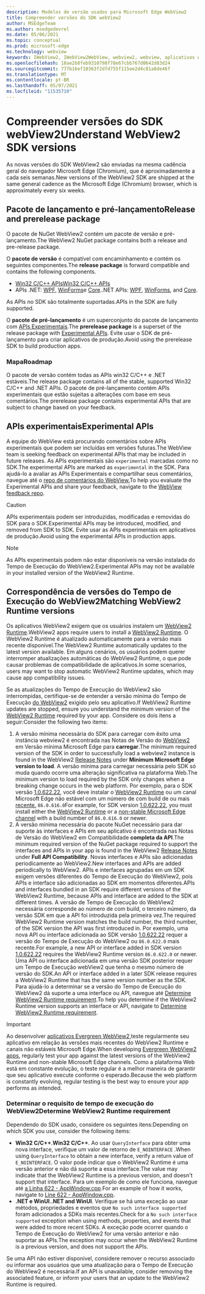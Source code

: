 ```yaml
---
description: Modelos de versão usados para Microsoft Edge WebView2
title: Compreender versões do SDK webView2
author: MSEdgeTeam
ms.author: msedgedevrel
ms.date: 05/06/2021
ms.topic: conceptual
ms.prod: microsoft-edge
ms.technology: webview
keywords: IWebView2, IWebView2WebView, webview2, webview, aplicativos wpf, wpf, edge, ICoreWebView2, ICoreWebView2Host, controle de navegador, html de borda
ms.openlocfilehash: 18ae2b8feb9310798f78e67cbb767d0642d83d24
ms.sourcegitcommit: 777b16ef10363f2dfd755f115ee2d4c81a8de46f
ms.translationtype: MT
ms.contentlocale: pt-BR
ms.lasthandoff: 05/07/2021
ms.locfileid: "11535710"
---
```

# <a name="understand-webview2-sdk-versions"></a><span data-ttu-id="96f7d-104">Compreender versões do SDK webView2</span><span class="sxs-lookup"><span data-stu-id="96f7d-104">Understand WebView2 SDK versions</span></span>  

<span data-ttu-id="96f7d-105">As novas versões do SDK WebView2 são enviadas na mesma cadência geral do navegador Microsoft Edge \(Chromium\), que é aproximadamente a cada seis semanas.</span><span class="sxs-lookup"><span data-stu-id="96f7d-105">New versions of the WebView2 SDK are shipped at the same general cadence as the Microsoft Edge \(Chromium\) browser, which is approximately every six weeks.</span></span>  

## <a name="release-and-prerelease-package"></a><span data-ttu-id="96f7d-106">Pacote de lançamento e pré-lançamento</span><span class="sxs-lookup"><span data-stu-id="96f7d-106">Release and prerelease package</span></span>  

<span data-ttu-id="96f7d-107">O pacote de NuGet WebView2 contém um pacote de versão e pré-lançamento.</span><span class="sxs-lookup"><span data-stu-id="96f7d-107">The WebView2 NuGet package contains both a release and pre-release package.</span></span>  

<span data-ttu-id="96f7d-108">O **pacote de versão** é compatível com encaminhamento e contém os seguintes componentes.</span><span class="sxs-lookup"><span data-stu-id="96f7d-108">The **release package** is forward compatible and contains the following components.</span></span>  

*   [<span data-ttu-id="96f7d-109">Win32 C/C++ APIs</span><span class="sxs-lookup"><span data-stu-id="96f7d-109">Win32 C/C++ APIs</span></span>][ReferenceWin32]
*   <span data-ttu-id="96f7d-110">APIs .NET:  [WPF,][DotnetMicrosoftWebWebview2WpfNamespace] [WinForms][DotnetMicrosoftWebWebview2WinformsNamespace]e [Core][DotnetMicrosoftWebWebview2CoreNamespace].</span><span class="sxs-lookup"><span data-stu-id="96f7d-110">.NET APIs:  [WPF][DotnetMicrosoftWebWebview2WpfNamespace], [WinForms][DotnetMicrosoftWebWebview2WinformsNamespace], and [Core][DotnetMicrosoftWebWebview2CoreNamespace].</span></span>  
    
<span data-ttu-id="96f7d-111">As APIs no SDK são totalmente suportadas.</span><span class="sxs-lookup"><span data-stu-id="96f7d-111">APIs in the SDK are fully supported.</span></span>  

<span data-ttu-id="96f7d-112">O **pacote de pré-lançamento** é um superconjunto do pacote de lançamento com [APIs Experimentais](#experimental-apis).</span><span class="sxs-lookup"><span data-stu-id="96f7d-112">The **prerelease package** is a superset of the release package with [Experimental APIs](#experimental-apis).</span></span>  <span data-ttu-id="96f7d-113">Evite usar o SDK de pré-lançamento para criar aplicativos de produção.</span><span class="sxs-lookup"><span data-stu-id="96f7d-113">Avoid using the prerelease SDK to build production apps.</span></span>  

### <a name="roadmap"></a><span data-ttu-id="96f7d-114">Mapa</span><span class="sxs-lookup"><span data-stu-id="96f7d-114">Roadmap</span></span>  

<span data-ttu-id="96f7d-115">O pacote de versão contém todas as APIs win32 C/C++ e .NET estáveis.</span><span class="sxs-lookup"><span data-stu-id="96f7d-115">The release package contains all of the stable, supported Win32 C/C++ and .NET APIs.</span></span>  <span data-ttu-id="96f7d-116">O pacote de pré-lançamento contém APIs experimentais que estão sujeitas a alterações com base em seus comentários.</span><span class="sxs-lookup"><span data-stu-id="96f7d-116">The prerelease package contains experimental APIs that are subject to change based on your feedback.</span></span>  

## <a name="experimental-apis"></a><span data-ttu-id="96f7d-117">APIs experimentais</span><span class="sxs-lookup"><span data-stu-id="96f7d-117">Experimental APIs</span></span>  

<span data-ttu-id="96f7d-118">A equipe do WebView está procurando comentários sobre APIs experimentais que podem ser incluídas em versões futuras.</span><span class="sxs-lookup"><span data-stu-id="96f7d-118">The WebView team is seeking feedback on experimental APIs that may be included in future releases.</span></span>  <span data-ttu-id="96f7d-119">As APIs experimentais são `experimental` marcadas como no SDK.</span><span class="sxs-lookup"><span data-stu-id="96f7d-119">The experimental APIs are marked as `experimental` in the SDK.</span></span>  <span data-ttu-id="96f7d-120">Para ajudá-lo a avaliar as APIs Experimentais e compartilhar seus comentários, navegue até o [repo de comentários do WebView.][GithubMicrosoftedgeWebviewfeedback]</span><span class="sxs-lookup"><span data-stu-id="96f7d-120">To help you evaluate the Experimental APIs and share your feedback, navigate to the [WebView feedback repo][GithubMicrosoftedgeWebviewfeedback].</span></span>  

> [!CAUTION]
> <span data-ttu-id="96f7d-121">APIs experimentais podem ser introduzidas, modificadas e removidas do SDK para o SDK.</span><span class="sxs-lookup"><span data-stu-id="96f7d-121">Experimental APIs may be introduced, modified, and removed from SDK to SDK.</span></span>  <span data-ttu-id="96f7d-122">Evite usar as APIs experimentais em aplicativos de produção.</span><span class="sxs-lookup"><span data-stu-id="96f7d-122">Avoid using the experimental APIs in production apps.</span></span>  

> [!NOTE]
> <span data-ttu-id="96f7d-123">As APIs experimentais podem não estar disponíveis na versão instalada do Tempo de Execução do WebView2.</span><span class="sxs-lookup"><span data-stu-id="96f7d-123">Experimental APIs may not be available in your installed version of the WebView2 Runtime.</span></span>  

## <a name="matching-webview2-runtime-versions"></a><span data-ttu-id="96f7d-124">Correspondência de versões do Tempo de Execução do WebView2</span><span class="sxs-lookup"><span data-stu-id="96f7d-124">Matching WebView2 Runtime versions</span></span>  
<span data-ttu-id="96f7d-125">Os aplicativos WebView2 exigem que os usuários instalem um [WebView2 Runtime][MicrosoftDeveloperEdgeWebview2].</span><span class="sxs-lookup"><span data-stu-id="96f7d-125">WebView2 apps require users to install a [WebView2 Runtime][MicrosoftDeveloperEdgeWebview2].</span></span>  <span data-ttu-id="96f7d-126">O WebView2 Runtime é atualizado automaticamente para a versão mais recente disponível.</span><span class="sxs-lookup"><span data-stu-id="96f7d-126">The WebView2 Runtime automatically updates to the latest version available.</span></span>  <span data-ttu-id="96f7d-127">Em alguns cenários, os usuários podem querer interromper atualizações automáticas do WebView2 Runtime, o que pode causar problemas de compatibilidade de aplicativos.</span><span class="sxs-lookup"><span data-stu-id="96f7d-127">In some scenarios, users may want to stop automatic WebView2 Runtime updates, which may cause app compatibility issues.</span></span>  

<span data-ttu-id="96f7d-128">Se as atualizações do Tempo de Execução do WebView2 são interrompidas, certifique-se de entender a versão mínima do Tempo de Execução [do WebView2][MicrosoftDeveloperEdgeWebview2] exigido pelo seu aplicativo.</span><span class="sxs-lookup"><span data-stu-id="96f7d-128">If WebView2 Runtime updates are stopped, ensure you understand the minimum version of the [WebView2 Runtime][MicrosoftDeveloperEdgeWebview2] required by your app.</span></span>  <span data-ttu-id="96f7d-129">Considere os dois itens a seguir:</span><span class="sxs-lookup"><span data-stu-id="96f7d-129">Consider the following two items:</span></span>  

1.  <span data-ttu-id="96f7d-130">A versão mínima necessária do SDK para carregar com êxito uma instância webview2 é encontrada nas Notas de Versão do [WebView2][Webview2ReleaseNotes] em Versão mínima Microsoft Edge para **carregar**.</span><span class="sxs-lookup"><span data-stu-id="96f7d-130">The minimum required version of the SDK in order to successfully load a webview2 instance is found in the WebView2 [Release Notes][Webview2ReleaseNotes] under **Minimum Microsoft Edge version to load**.</span></span>  <span data-ttu-id="96f7d-131">A versão mínima para carregar necessária pelo SDK só muda quando ocorre uma alteração significativa na plataforma Web.</span><span class="sxs-lookup"><span data-stu-id="96f7d-131">The minimum version to load required by the SDK only changes when a breaking change occurs in the web platform.</span></span>  <span data-ttu-id="96f7d-132">Por exemplo, para o SDK versão [1.0.622.22][Webview2ReleaseNotes1062222], você deve instalar o [WebView2 Runtime][MicrosoftDeveloperEdgeWebview2] ou um canal Microsoft Edge não estável com um número de com build de ou mais [recente.][MicrosoftedgeinsiderDownload] `86.0.616.0`</span><span class="sxs-lookup"><span data-stu-id="96f7d-132">For example, for SDK version [1.0.622.22][Webview2ReleaseNotes1062222], you must install either the [WebView2 Runtime][MicrosoftDeveloperEdgeWebview2] or a [non-stable Microsoft Edge channel][MicrosoftedgeinsiderDownload] with a build number of `86.0.616.0` or newer.</span></span>   
1.  <span data-ttu-id="96f7d-133">A versão mínima necessária do pacote NuGet necessário para dar suporte às interfaces e APIs [][Webview2ReleaseNotes] em seu aplicativo é encontrada nas Notas de Versão do WebView2 em Compatibilidade **completa da API**.</span><span class="sxs-lookup"><span data-stu-id="96f7d-133">The minimum required version of the NuGet package required to support the interfaces and APIs in your app is found in the WebView2 [Release Notes][Webview2ReleaseNotes] under **Full API Compatibility**.</span></span>  <span data-ttu-id="96f7d-134">Novas interfaces e APIs são adicionadas periodicamente ao WebView2.</span><span class="sxs-lookup"><span data-stu-id="96f7d-134">New interfaces and APIs are added periodically to WebView2.</span></span>  <span data-ttu-id="96f7d-135">APIs e interfaces agrupadas em um SDK exigem versões diferentes do Tempo de Execução do WebView2, pois APIs e interface são adicionadas ao SDK em momentos diferentes.</span><span class="sxs-lookup"><span data-stu-id="96f7d-135">APIs and interfaces bundled in an SDK require different versions of the WebView2 Runtime, because APIs and interface are added to the SDK at different times.</span></span>  <span data-ttu-id="96f7d-136">A versão de Tempo de Execução do WebView2 necessária corresponde ao número de com build, o terceiro número, da versão SDK em que a API foi introduzida pela primeira vez.</span><span class="sxs-lookup"><span data-stu-id="96f7d-136">The required WebView2 Runtime version matches the build number, the third number, of the SDK version the API was first introduced in.</span></span>  <span data-ttu-id="96f7d-137">Por exemplo, uma nova API ou interface adicionada ao SDK versão [1.0.622.22][Webview2ReleaseNotes1062222] requer a versão do Tempo de Execução do WebView2 ou `86.0.622.0` mais recente.</span><span class="sxs-lookup"><span data-stu-id="96f7d-137">For example, a new API or interface added in SDK version [1.0.622.22][Webview2ReleaseNotes1062222] requires the WebView2 Runtime version `86.0.622.0` or newer.</span></span>  <span data-ttu-id="96f7d-138">Uma API ou interface adicionada em uma versão SDK posterior requer um Tempo de Execução webView2 que tenha o mesmo número de versão do SDK.</span><span class="sxs-lookup"><span data-stu-id="96f7d-138">An API or interface added in a later SDK release requires a WebView2 Runtime that has the same version number as the SDK.</span></span>  <span data-ttu-id="96f7d-139">Para ajudá-lo a determinar se a versão do Tempo de Execução do WebView2 dá suporte a uma interface ou API, navegue até [Determine WebView2 Runtime requirement](#determine-webview2-runtime-requirement).</span><span class="sxs-lookup"><span data-stu-id="96f7d-139">To help you determine if the WebView2 Runtime version supports an interface or API, navigate to [Determine WebView2 Runtime requirement](#determine-webview2-runtime-requirement).</span></span>  
    
> [!IMPORTANT]
> <span data-ttu-id="96f7d-140">Ao desenvolver [aplicativos Evergreen WebView2,][Webview2ConceptsDistributionEvergreenDistributionMode]teste regularmente seu aplicativo em relação às versões mais recentes do WebView2 Runtime e canais não estáveis Microsoft Edge.</span><span class="sxs-lookup"><span data-stu-id="96f7d-140">When developing [Evergreen WebView2 apps][Webview2ConceptsDistributionEvergreenDistributionMode], regularly test your app against the latest versions of the WebView2 Runtime and non-stable Microsoft Edge channels.</span></span>  <span data-ttu-id="96f7d-141">Como a plataforma Web está em constante evolução, o teste regular é a melhor maneira de garantir que seu aplicativo execute conforme o esperado.</span><span class="sxs-lookup"><span data-stu-id="96f7d-141">Because the web platform is constantly evolving, regular testing is the best way to ensure your app performs as intended.</span></span>  

### <a name="determine-webview2-runtime-requirement"></a><span data-ttu-id="96f7d-142">Determinar o requisito de tempo de execução do WebView2</span><span class="sxs-lookup"><span data-stu-id="96f7d-142">Determine WebView2 Runtime requirement</span></span>  

<span data-ttu-id="96f7d-143">Dependendo do SDK usado, considere os seguintes itens:</span><span class="sxs-lookup"><span data-stu-id="96f7d-143">Depending on which SDK you use, consider the following items:</span></span>  

*   <span data-ttu-id="96f7d-144">**Win32 C/C++**.</span><span class="sxs-lookup"><span data-stu-id="96f7d-144">**Win32 C/C++**.</span></span>  <span data-ttu-id="96f7d-145">Ao usar `QueryInterface` para obter uma nova interface, verifique um valor de retorno de `E_NOINTERFACE` .</span><span class="sxs-lookup"><span data-stu-id="96f7d-145">When using `QueryInterface` to obtain a new interface, verify a return value of `E_NOINTERFACE`.</span></span>  <span data-ttu-id="96f7d-146">O valor pode indicar que o WebView2 Runtime é uma versão anterior e não dá suporte a essa interface.</span><span class="sxs-lookup"><span data-stu-id="96f7d-146">The value may indicate that the WebView2 Runtime is a previous version, and doesn't support that interface.</span></span>  <span data-ttu-id="96f7d-147">Para um exemplo de como ele funciona, navegue até [a Linha 622 - AppWindow.cpp][GithubMicrosoftedgeWebview2samplesSampleappsWebview2apisampleAppwindowCppL622].</span><span class="sxs-lookup"><span data-stu-id="96f7d-147">For an example of how it works, navigate to [Line 622 - AppWindow.cpp][GithubMicrosoftedgeWebview2samplesSampleappsWebview2apisampleAppwindowCppL622].</span></span>  
*   <span data-ttu-id="96f7d-148">**.NET e WinUI**.</span><span class="sxs-lookup"><span data-stu-id="96f7d-148">**.NET and WinUI**.</span></span>  <span data-ttu-id="96f7d-149">Verifique se há uma exceção ao usar métodos, propriedades e eventos que `No such interface supported` foram adicionados a SDKs mais recentes.</span><span class="sxs-lookup"><span data-stu-id="96f7d-149">Check for a `No such interface supported` exception when using methods, properties, and events that were added to more recent SDKs.</span></span>  <span data-ttu-id="96f7d-150">A exceção pode ocorrer quando o Tempo de Execução do WebView2 for uma versão anterior e não suportar as APIs.</span><span class="sxs-lookup"><span data-stu-id="96f7d-150">The exception may occur when the WebView2 Runtime is a previous version, and does not support the APIs.</span></span>  
    
<span data-ttu-id="96f7d-151">Se uma API não estiver disponível, considere remover o recurso associado ou informar aos usuários que uma atualização para o Tempo de Execução do WebView2 é necessária.</span><span class="sxs-lookup"><span data-stu-id="96f7d-151">If an API is unavailable, consider removing the associated feature, or inform your users that an update to the WebView2 Runtime is required.</span></span>  

<!--
## Versioning  

After you have used a particular version of the SDK to build your app, your app may end up running with an older or newer version of installed browser binaries.  Until version 1.0.0.0 of WebView2 there may be breaking changes during updates that prevent your SDK from working with different versions of installed browser binaries.  After version 1.0.0.0, different versions of the SDK may work with different versions of the installed browser by using the following best practices.  

1.  To account for breaking changes to the API be sure to check for failure when requesting the DLL export `CreateCoreWebView2Environment` and when running `QueryInterface` on any `CoreWebView2` object.  A return value of `E_NOINTERFACE` indicates that the SDK is not compatible with the Microsoft Edge browser binaries.  
1.  Checking for failure from `QueryInterface` also accounts for cases where the SDK is newer than the version of the Microsoft Edge browser and your app attempts to use an interface of which the Microsoft Edge browser is unaware.  
1.  When an interface is unavailable, you may consider disabling the associated feature if possible, or otherwise informing your users to update their browsers.  
    -->  

<!--links -->  

[Webview2ConceptsDistributionEvergreenDistributionMode]: ./distribution.md#evergreen-distribution-mode "Modo de distribuição evergreen - Distribuição de aplicativos usando webView2 | Microsoft Docs"  
[Webview2ReleaseNotes]: ../release-notes.md "Notas de versão do SDK WebView2 | Microsoft Docs"  
[Webview2ReleaseNotes1062222]: ../release-notes.md#1062222 "1.0.622.22 - Notas de versão para | Microsoft Docs"   

[DeployedgeChannels]: /deployedge/microsoft-edge-channels "Visão geral dos Microsoft Edge canais | Microsoft Docs"  

[DotnetMicrosoftWebWebview2CoreNamespace]: /dotnet/api/microsoft.web.webview2.core "Namespace Microsoft.Web.WebView2.Core | Microsoft Docs"  
[DotnetMicrosoftWebWebview2WpfNamespace]: /dotnet/api/microsoft.web.webview2.wpf "Namespace Microsoft.Web.WebView2.Wpf | Microsoft Docs"  
[DotnetMicrosoftWebWebview2WinformsNamespace]: /dotnet/api/microsoft.web.webview2.winforms "Namespace Microsoft.Web.WebView2.WinForms | Microsoft Docs"  
[ReferenceWin32]: /microsoft-edge/webview2/reference/win32 "WebView2 Win32 C++ Reference | Microsoft Docs"  

[MicrosoftDeveloperEdgeWebview2]: https://developer.microsoft.com/microsoft-edge/webview2/ "Microsoft Edge WebView2 | Desenvolvedor da Microsoft"  

[GithubMicrosoftedgeWebviewfeedback]: https://github.com/MicrosoftEdge/WebViewFeedback "Comentários do WebView - MicrosoftEdge/WebViewFeedback | GitHub"  
[GithubMicrosoftedgeWebview2samplesSampleappsWebview2apisampleAppwindowCppL622]: https://github.com/MicrosoftEdge/WebView2Samples/blob/8ec7de9d3e80a942bc7025cffad98eee75e11e64/SampleApps/WebView2APISample/AppWindow.cpp#L622 "Linha 622 - AppWindow.cpp - MicrosoftEdge/WebView2Samples | GitHub"  

[MicrosoftedgeinsiderDownload]: https://www.microsoftedgeinsider.com/download "Baixar o Microsoft Edge Insider Channels"  
